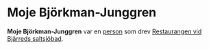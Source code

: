 # Moje Björkman-Junggren

**Moje Björkman-Junggren** var en [person](person.md) som drev [Restaurangen vid Bjärreds saltsjöbad](Restaurangen%20vid%20Bjärreds%20saltsjöbad.md).
